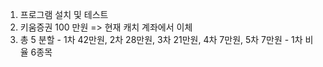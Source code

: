1. 프로그램 설치 및 테스트
2. 키움증권 100 만원 => 현재 캐치 계좌에서 이체
3. 총 5 분할
		- 1차 42만원, 2차 28만원, 3차 21만원, 4차 7만원, 5차 7만원
		- 1차 비율 6종목 